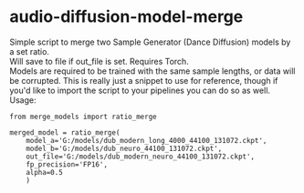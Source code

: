 # audio-diffusion-model-merge
Simple script to merge two Sample Generator (Dance Diffusion) models by a set ratio.<br>
Will save to file if out_file is set. Requires Torch.<br>
Models are required to be trained with the same sample lengths, or data will be corrupted.
This is really just a snippet to use for reference, though if you'd like to import the script to your pipelines you can do so as well.
Usage:
```
from merge_models import ratio_merge

merged_model = ratio_merge(
    model_a='G:/models/dub_modern_long_4000_44100_131072.ckpt', 
    model_b='G:/models/dub_neuro_44100_131072.ckpt', 
    out_file='G:/models/dub_modern_neuro_44100_131072.ckpt', 
    fp_precision='FP16', 
    alpha=0.5
    )
```
